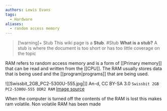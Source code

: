 ```yaml
---
authors: Lewis Evans
tags:
  - Hardware
aliases:
  - random access memory
---
```

> [!warning]+ Stub
> This wiki page is a **Stub**.
> #Stub 
> **What is a stub?**
> A stub is where the document is too short or has too little coverage on the topic


RAM refers to random access memory and is a form of [[Primary memory]] that can be read and written from the [[CPU]]. The RAM usually stores data that is being used and the [[program|programs]] that are being used.

![[Swissbit_2GB_PC2-5300U-555.jpg|]]
An-d, CC BY-SA 3.0 `Swissbit 2GB PC2-5300U-555 DDR2 RAM` [Image source](https://commons.wikimedia.org/wiki/File:Swissbit_2GB_PC2-5300U-555.jpg)

When the computer is turned off the contents of the RAM is lost this makes ram volatile. Non volatile RAM has been made 